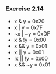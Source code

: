 ### Exercise 2.14
- x & y = 0x20
- x | y = 0x7F
- ~x | ~y = 0xDF
- x & !y = 0x00
- x && y = 0x01
- x || y = 0x01
- !x || !y = 0x00
- x && ~y = 0x01
